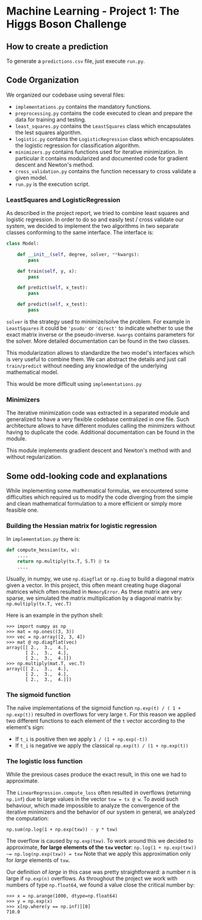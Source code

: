 # Machine Learning - Project 1: The Higgs Boson Challenge

## How to create a prediction

To generate a `predictions.csv` file, just execute `run.py`.

## Code Organization

We organized our codebase using several files:

 - `implementations.py` contains the mandatory functions.
 - `preprocessing.py` contains the code executed to clean and prepare the data
    for training and testing.
 - `least_squares.py` contains the `LeastSquares` class which encapsulates the
    lest squares algorithm.
 - `logistic.py` contains the `LogisticRegression` class which encapsulates the
    logistic regression for classification algorithm.
 - `minimizers.py` contains functions used for iterative minimization. In particular
    it contains modularized and documented code for gradient descent and
    Newton's method.
 - `cross_validation.py` contains the function necessary to cross validate a
   given model.
 - `run.py` is the execution script.


### LeastSquares and LogisticRegression
As described in the project report, we tried to combine least squares and
logistic regression. In order to do so and easily test / cross validate our
system, we decided to implement the two algorithms in two separate classes
conforming to the same interface.
The interface is:

```python
class Model:

    def __init__(self, degree, solver, **kwargs):
        pass

    def train(self, y, x):
        pass

    def predict(self, x_test):
        pass

    def predict(self, x_test):
        pass
```

`solver` is the strategy used to minimize/solve the problem. For example
in `LeastSquares` it could be `'psudo'` or `'direct'` to indicate whether to use
the exact matrix inverse or the pseudo-inverse. `kwargs` contains parameters for
the solver. More detailed documentation can be found in the two classes.

This modularization allows to standardize the two model's interfaces which is very
useful to combine them. We can abstract the details and just call `train/predict`
without needing any knowledge of the underlying mathematical model.

This would be more difficult using `implementations.py`

### Minimizers
The iterative minimization code was extracted in a separated module and generalized
to have a very flexible codebase centralized in one file. Such architecture
allows to have different modules calling the minimizers without having to duplicate
the code. Additional documentation can be found in the module.

This module implements gradient descent and Newton's method with and without
regularization.

## Some odd-looking code and explanations

While implementing some mathematical formulas, we encountered some difficulties
which required us to modify the code diverging from the simple and clean
mathematical formulation to a more efficient or simply more feasible one.

### Building the Hessian matrix for logistic regression
In `implementation.py` there is:

```python
def compute_hessian(tx, w):
    ....
    return np.multiply(tx.T, S.T) @ tx
    ....
```

Usually, in numpy, we use `np.diagflat` or `np.diag` to build a diagonal matrix
given a vector. In this project, this often meant creating huge diagonal matrices
which often resulted in `MemoryError`. As these matrix are very sparse, we
simulated the matrix multiplication by a diagonal matrix by:
`np.multiply(tx.T, vec.T)`

Here is an example in the python shell:

```
>>> import numpy as np
>>> mat = np.ones((3, 3))
>>> vec = np.array([2, 3, 4])
>>> mat @ np.diagflat(vec)
array([[ 2.,  3.,  4.],
       [ 2.,  3.,  4.],
       [ 2.,  3.,  4.]])
>>> np.multiply(mat.T, vec.T)
array([[ 2.,  3.,  4.],
       [ 2.,  3.,  4.],
       [ 2.,  3.,  4.]])
```

### The sigmoid function
The naïve implementations of the sigmoid function `np.exp(t) / ( 1 + np.exp(t))`
resulted in overflows for very large `t`. For this reason we applied two different
functions to each element of the `t` vector according to the element's sign:

 - If `t_i` is positive then we apply `1 / (1 + np.exp(-t))`
 - If `t_i` is negative we apply the classical `np.exp(t) / (1 + np.exp(t))`

### The logistic loss function
While the previous cases produce the exact result, in this one we had to approximate.

The `LinearRegression.compute_loss` often resulted in overflows (returning `np.inf`)
due to large values in the vector `txw = tx @ w`. To avoid such behaviour,
which made impossible to analyze the convergence of the iterative minimizers
and the behavior of our system in general, we analyzed the computation:

`np.sum(np.log(1 + np.exp(txw)) - y * txw)`

The overflow is caused by `np.exp(txw)`. To work around this we decided to approximate,
**for large elements of the `txw` vector**:  `np.log(1 + np.exp(txw)) ~= np.log(np.exp(txw)) = txw`
Note that we apply this approximation only for *large* elements of `txw`.

Our definition of *large* in this case was pretty straightforward: a number *n* is
large if `np.exp(n)` overflows. As throughout the project we work with numbers
of type `np.float64`, we found a value close the critical number by:

```
>>> x = np.arange(1000, dtype=np.float64)
>>> y = np.exp(x)
>>> x[np.where(y == np.inf)][0]
710.0
```

